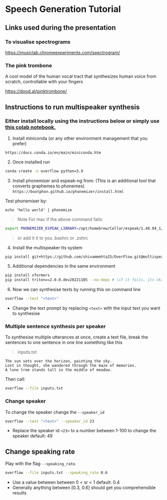 # Speech Generation Tutorial

## Links used during the presentation

### To visualise spectrograms
https://musiclab.chromeexperiments.com/spectrogram/

### The pink trombone
A cool model of the human vocal tract that synthesizes human voice from scratch, controllable with your fingers 

https://dood.al/pinktrombone/

## Instructions to run multispeaker synthesis

### Either install locally using the instructions below or simply use [this colab notebook.](https://colab.research.google.com/drive/12mdEujBj7Wj0b0SaxW83tS-POgifDKBE?usp=sharing)

1. Install miniconda (or any other environment management that you prefer)
```
https://docs.conda.io/en/main/miniconda.htm
```

2. Once installed run
```bash
conda create -n overflow python=3.9
```
3. Install phonemiser and espeak-ng from: 
(This is an additional tool that converts graphemes to phonemes)
```https://bootphon.github.io/phonemizer/install.html ```

Test phonemiser by:

`echo 'hello world' | phonemize`

> Note
> For mac if the above command fails:
>	
```bash
export PHONEMIZER_ESPEAK_LIBRARY=/opt/homebrew/Cellar/espeak/1.48.04_1/lib/libespeak.dylib
```
> or add it it to you .bashrc or .zshrc

4. Install the multispeaker tts system
```bash
pip install git+https://github.com/shivammehta25/OverFlow.git@multispeaker
```

5. Additional dependencies in the same environment
```bash
pip install xformers 
pip install triton==2.0.0.dev20221105 --no-deps # (if it fails, its okay move on it is not an absolute necessary)
```

6. Now we can synthesise texts by running this on command line
```bash
overflow --text "<text>"
```
- Change the text prompt by replacing `<text>` with the input text you want to synthesise

### Multiple sentence synthesis per speaker
To synthesise multiple utterances at once, create a text file, break the sentences to one sentence in one line something like this

>inputs.txt
```text
The sun sets over the horizon, painting the sky.
Lost in thought, she wandered through the maze of memories.
A lone tree stands tall in the middle of meadow.
```
Then call:
```bash
overflow --file inputs.txt 
```

### Change speaker
To change the speaker change the `--speaker_id`
```bash
overflow --text "<text>" --speaker_id 23
```
- Replace the speaker id `<23>` to a number between 1-100 to change the speaker default: 49

## Change speaking rate
Play with the flag `--speaking_rate`.
```bash
overflow --file inputs.txt --speaking_rate 0.6
```
- Use a value between between 0 < sr < 1 default: 0.4
- Generally anything between [0.3, 0.6] should get you comprehensible results
